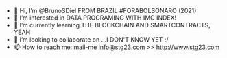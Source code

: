 - 👋 Hi, I’m @BrunoSDiel FROM BRAZIL #FORABOLSONARO (2021)
- 👀 I’m interested in DATA PROGRAMING WITH IMG INDEX!
- 🌱 I’m currently learning THE BLOCKCHAIN AND SMARTCONTRACTS, YEAH
- 💞️ I’m looking to collaborate on ...I DON'T KNOW YET :/
- 📫 How to reach me: mail-me info@stg23.com >> http://www.stg23.com

<!---
BrunoSDiel/BrunoSDiel is a ✨ special ✨ repository because its `README.md` (this file) appears on your GitHub profile.
You can click the Preview link to take a look at your changes.
--->
